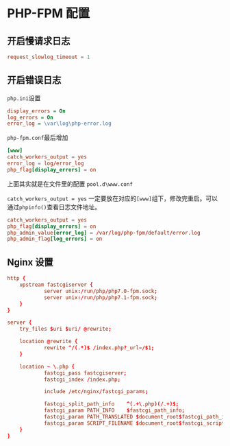 # PHP-FPM 配置

## 开启慢请求日志

```conf
request_slowlog_timeout = 1
```

## 开启错误日志

`php.ini`设置
```ini
display_errors = On
log_errors = On
error_log = \var\log\php-error.log
```

`php-fpm.conf`最后增加
```conf
[www]
catch_workers_output = yes
error_log = log/error_log
php_flag[display_errors] = on
```

上面其实就是在文件里的配置
`pool.d\www.conf`

`catch_workers_output = yes` 一定要放在对应的`[www]`组下，修改完重启。可以通过`phpinfo()`查看日志文件地址。
```conf
catch_workers_output = yes
php_flag[display_errors] = on
php_admin_value[error_log] = /var/log/php-fpm/default/error.log
php_admin_flag[log_errors] = on
```

## Nginx 设置

```conf
http {
    upstream fastcgiserver {
            server unix:/run/php/php7.0-fpm.sock;
            server unix:/run/php/php7.1-fpm.sock;
    }
}

server {
    try_files $uri $uri/ @rewrite;

    location @rewrite {
            rewrite ^/(.*)$ /index.php?_url=/$1;
    }

    location ~ \.php {
            fastcgi_pass fastcgiserver;
            fastcgi_index /index.php;

            include /etc/nginx/fastcgi_params;

            fastcgi_split_path_info    ^(.+\.php)(/.+)$;
            fastcgi_param PATH_INFO    $fastcgi_path_info;
            fastcgi_param PATH_TRANSLATED $document_root$fastcgi_path_info;
            fastcgi_param SCRIPT_FILENAME $document_root$fastcgi_script_name;
    }
}
```
